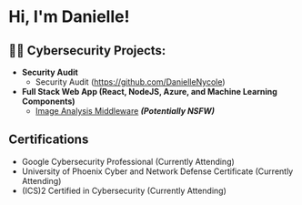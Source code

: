 <h1>Hi, I'm Danielle! <br/> </h1>

<h2>👨‍💻 Cybersecurity Projects:</h2>

- <b>Security Audit </b>
  - Security Audit (https://github.com/DanielleNycole)
- <b>Full Stack Web App (React, NodeJS, Azure, and Machine Learning Components)</b>
  - [Image Analysis Middleware](https://github.com/joshmadakor1/4chan-Image-Analysis-Middleware-C964) <b><i>(Potentially NSFW)</b></i>

<h2>Certifications</h2>

- Google Cybersecurity Professional (Currently Attending)
- University of Phoenix Cyber and Network Defense Certificate (Currently Attending)
- (ICS)2 Certified in Cybersecurity (Currently Attending)

<!--
**joshmadakor1/joshmadakor1** is a ✨ _special_ ✨ repository because its `README.md` (this file) appears on your GitHub profile.

Here are some ideas to get you started:

- 🔭 I’m currently working on ...
- 🌱 I’m currently learning ...
- 👯 I’m looking to collaborate on ...
- 🤔 I’m looking for help with ...
- 💬 Ask me about ...
- 📫 How to reach me: ...
- 😄 Pronouns: ...
- ⚡ Fun fact: ...
-->
